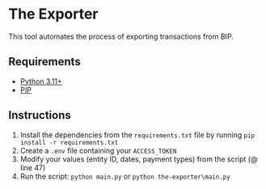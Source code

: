 # The Exporter

This tool automates the process of exporting transactions from BIP.

## Requirements

- [Python 3.11+](https://www.python.org/downloads/)
- [PIP](https://pip.pypa.io/en/stable/installation/)

## Instructions

1. Install the dependencies from the `requirements.txt` file by running `pip install -r requirements.txt`
2. Create a `.env` file containing your `ACCESS_TOKEN`
3. Modify your values (entity ID, dates, payment types) from the script (@ line 47)
4. Run the script: `python main.py` or `python the-exporter\main.py`

